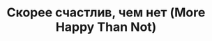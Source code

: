 ---
draft: false
slug: skoree-schastliv-chem-net-more-happy-than-not-7c1809e1
title: Скорее счастлив, чем нет (More Happy Than Not)
type: books
params:
  authors:
    - Adam Silvera, Адам Сильвера
  book_title: Скорее счастлив, чем нет (More Happy Than Not)
  book_description: 'Вскоре после самоубийства отца шестнадцатилетний аарон сото безуспешно пытается вновь обрести счастье. горе и шрам в виде смайлика на запястье не дают ему забыть о случившемся. несмотря на поддержку девушки и матери, боль не отпускает. и только благодаря томасу, новому другу, внутри у аарона что-то меняется. однако он быстро понимает, что испытывает к томасу не просто дружеские чувства. тогда аарон решается на крайние меры: он обращается в институт Летео, который специализируется на новой революционной технологии подавления памяти. Аарон хочет забыть свои чувства и стать таким, как все, даже если это вынудит его потерять себя.'
  cover: https://images-na.ssl-images-amazon.com/images/S/compressed.photo.goodreads.com/books/1591802916i/53937273.jpg
  editions count: '56'
  isbn: '9785604458051'
  languages:
    - Английский
    - Русский
  goodreads_link: https://www.goodreads.com/book/show/53937273
  page_count: '400'
  publication_year: '2015'
  publishers:
    - Popcorn books
  russian_audioversion: false
  russian_translation_status: exists
  short_book_description: Вскоре после самоубийства отца шестнадцатилетний Аарон Сото безуспешно пытается вновь обрести счастье. Горе и шрам в виде смайлика на запястье не дают ему забыть о случившемся. Несмотря на поддержку девушки и матери, боль не отпускает...
  tags:
    - Bronx (New York N.Y.)
    - Children of suicide victims
    - Children's fiction
    - Coming out (Sexual orientation)
    - Dating (Social customs)
    - Dating (social customs) fiction
    - Fantasy & Magic
    - Homosexuality fiction
    - JUVENILE FICTION / Fantasy & Magic
    - JUVENILE FICTION / Love & Romance
    - LGBTQ+
    - Love & Romance
    - Memory
    - New York (N.Y.)
    - New York Times reviewed
    - New york (n.y.) fiction
    - Puerto Rican youth
    - Single-parent families fiction
    - Urban poor
    - Youths' writings
    - bullying
    - collectionID:KellerChallenge
    - collectionID:bannedbooks
    - contemporary
    - fiction
    - gay
    - gay teenagers
    - juvenile fiction
    - queer
    - romance
    - science fiction
    - single-parent families
    - young adult (YA)
---